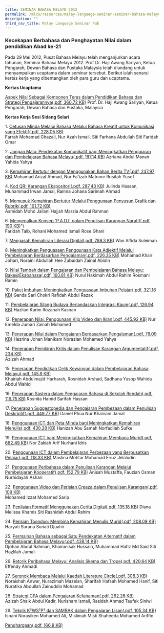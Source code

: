 ```yaml
---
title: SEMINAR BAHASA MELAYU 2012
permalink: /mlcs/resources/malay-language-seminar-seminar-bahasa-melayu-publications/seminar-bahasa-melayu-2012/
description: ""
third_nav_title: Malay Language Seminar Pub
---
```

### Kecekapan Berbahasa dan Penghayatan Nilai dalam pendidikan Abad ke-21

Pada 29 Mei 2012, Pusat Bahasa Melayu telah menganjurkan acara tahunan, Seminar Bahasa Melayu 2012. Prof Dr. Haji Awang Sariyan, Ketua Pengarah, Dewan Bahasa dan Pustaka Malaysia telah diundang untuk menyampaikan ucaptama dalam seminar tersebut. Berikut ialah senarai kertas kerja yang dibentangkan oleh para guru dan ucaptama.

**Kertas Ucaptama**

[Aspek Nilai Sebagai Komponen Teras dalam Pendidikan Bahasa dan Strategi Pengajarannya(.pdf, 360.72 KB)](/files/ucaptama-dr-hj-awang-sariyan-latest.pdf) Prof. Dr. Haji Awang Sariyan, Ketua Pengarah, Dewan Bahasa dan Pustaka, Malaysia  
  
**Kertas Kerja Sesi Sidang Selari**

1. [Cetusan Minda Melalui Bahasa Melalui Bahasa Kreatif untuk Komunikasi yang Efektif(.pdf, 228.05 KB)](/files/1-cetusan-minda-melalui-bahasa-kreatif-untuk-komunikasi-yang-efektif-siti-faridah-omar.pdf)  
Farrah Mohamad Ghazali, Nur Azah Ismail, Siti Farhana Abdullah Siti Faridah Omar  
  
2. [Jangan Malu: Pendekatan Komunikatif bagi Meningkatkan Pengajaran dan Pembelajaran Bahasa Melayu(.pdf, 187.14 KB)](/files/2-jangan-malu-pendekatan-komunikatif-bagi-meningkatkan-pengajaran-dan-pembelajaran-bahasa-melayu.pdf)
Azriana Abdul Manan Yahida Yahya  
  
3. [Kemahiran Bertutur dengan Menggunakan Bahan Berita TV(.pdf, 247.97 KB)](/files/3-kemahiran-bertutur-dengan-menggunakan-bahan-berita-tv-suria-rositah-yusof.pdf)
Mohamad Arizal Ahmad, Nur Fa'izah Matnoor Rositah Yusof  
  
4. [Kod QR: Karangan Ekspositori(.pdf, 287.43 KB)](/files/4-kod-qr-karangan-ekspositori-mohamed-irwan-jamal.pdf) 
Julinda Hassan, Muhammad Irwan Jamal, Ramna Johana Sarimah Ahmad  
  
5. [Memupuk Kemahiran Bertutur Melalui Penggunaan Penyusun Grafik dan Rubrik(.pdf, 161.72 KB)](/files/5-memupuk-kemahiran-bertutur-melalui-penggunaan-penyusun-grafik-dan-rubrik-hajjah-marzia-fuchunv.pdf)  
Asmidah Mohd Jailani Hajjah Marzia Abdul Rahman  
  
6. [Mengenalkan Konsep 'P.A.D.I' dalam Penulisan Karangan Naratif(.pdf, 190 KB)](/files/6-memperkenalkan-konsep-padi-dalam-penulisan-karangan-naratif-faridah-broadrick-sec.pdf)")  
Faridah Taib, Rohani Mohamed Ismail Rose Ghani  
  
7. [Mengasah Kemahiran Literasi Digital(.pdf, 789.3 KB)](/files/7-mengasah-kemahiran-literasi-digital.pdf)
Wan Alfida Suleiman  
  
8. [Meningkatkan Penguasaan Penggunaan Kata Adjektif Melalui Pembelajaran Berdasarkan Pengalaman(.pdf, 226.35 KB)](/files/8-meningkatkan-penguasaan-kata-adjektif-melalui-pembelajaran-berdasarkan-pengalaman-zubaidah.pdf) 
Mohamad Khair Johari, Noraini Abdullah Hee Zubaidah Zainal Abidin  
  
9. [Nilai Tambah dalam Pengajaran dan Pembelajaran Bahasa Melayu: Bake@Ekabahasa(.pdf, 160.81 KB)](/files/9-nilai-tambah-dalam-pengajaran-dan-pembelajaran-bahasa-melayu@bake-ekabahasa-nurul-hakimah.pdf) 
Nurul Hakimah Abdul Rahim Rosmani Ramin  
  
10. [Pakej Imbuhan: Meningkatkan Penguasaan Imbuhan Pelajar(.pdf, 321.16 KB)](/files/10-pakej-imbuhan-meningkatkan-penguasaan-imbuhan-pelajar-ganda-sari.pdf)
Ganda Sari Chokri Rafidah Abdul Razak  
  
11. [Pembelajaran Silang Budaya Berlandaskan Integrasi Kaum(.pdf, 126.94 KB)](/files/11-pembelajaran-silang-budaya-berlandaskan-kepada-integrasi-kaum-rozanah-kasnan.pdf) 
Hazlian Karim Rozanah Kasnan  
  
12. [Penerapan Nilai: Penggunaan Klip Video dan Iklan(.pdf, 445.92 KB)](/files/12-penerapan-nilai-penggunaan-klip-video-dan-iklan-emelda-jumari.pdf)
Nur Emelda Jumari Zainah Mohamed  
  
13. [Penerapan Nilai dalam Pengajaran Berdasarkan Pengalaman(.pdf, 76.09 KB)](/files/13-penerapan-nilai-dalam-pengajaran-berdasarkan-pengalaman-norazian-mohamed-yahya.pdf) 
Hezrina Johan Manikam Norazian Mohamed Yahya  
  
14. [Penerapan Pemikiran Kritis dalam Penulisan Karangan Argumentatif(.pdf, 234 KB)](/files/14-penerapan-pemikiran-kritis-dalam-penulisan-karangan-argumentatif-azizah.pdf)  
Azizah Ahmad  
  
15. [Penerapan Pendidikan Celik Kewangan dalam Pembelajaran Bahasa Melayu(.pdf, 145.9 KB)](/files/15-penerapan-pendidikan-celik-kewangan-dalam-pembelajaran-bahasa-melayu-rosnidar-arshad.pdf)  
Khairiah Abdulmajid Harharah, Rosnidah Arshad, Sadhana Yusop Wahida Abdul Wahid  
  
16. [Penerapan Sastera dalam Pengajaran Bahasa di Sekolah Rendah(.pdf, 116.75 KB)](/files/16-penerapan-sastera-dalam-pengajaran-bahasa-di-sekolah-rendah-rosnita-sarifah.pdf) 
Rosnita Hamid Sarifah Hassan  
  
17. [Penerapan Suggestopedia dan Pengajaran Pembezaan dalam Penulisan Deskriptif(.pdf, 449.77 KB)](/files/17-penerapan-suggestopedia-dan-pengajaran-pembezaan-dalam-penulisan-deskriptif-daniel-phua.pdf)
Daniel Phua Nur Khairiani Jamal  
  
18. [Penggunaan ICT dan Peta Minda bagi Meningkatkan Kemahiran Menulis(.pdf, 430.28 KB)](/files/18-penggunaan-ict-dan-peta-minda-bagi-meningkatkan-kemahiran-menulis-hanizah-abu-samah.pdf) 
Hanizah Abu Samah Norfadilah Sufke  
  
19. [Penggunaan ICT bagi Meningkatkan Kemahiran Membaca Murid(.pdf, 682.49 KB)](/files/19-penggunaan-ictbagi-meningkatkan-kemahiran-membaca-murid-pei-tong.pdf) 
Nor Zakiah Arif Nurhani Idris  
  
20. [Penggunaan ICT dalam Pembelajaran Perbezaan yang Berpusatkan Pelajar(.pdf, 118.33 KB)](/files/20-penggunaan-ict-dalam-pembelajaran-pembezaan-berpusatkan-pelajar-yang-berkesan-mohamed-firuz.pdf) 
Maslina Mohtar Mohamad Firuz Jelaludin  
  
21. [Penggunaan Peribahasa dalam Penulisan Karangan Melalui Pembelajaran Kooperatif(.pdf, 152.79 KB)](/files/21-penggunaan-peribahasa-di-dalam-penulisan-karangan-fauziah-osman-sekolah-rendah-greenwood.pdf) 
Anisah Mustaffa, Fauziah Osman Nurhidayah Ashari  
  
22. [Penggunaan Video dan Perisian Creaza dalam Penulisan Karangan(.pdf, 109 KB)](/files/22-penggunaan-videoict-perisian-creaza-dalam-penulisan-karangan-izzat.pdf)  
Mohamed Izzat Mohamed Sarip  
  
23. [Penilaian Formatif Menggunakan Cerita Digital(.pdf, 135.18 KB)](/files/23-penilaian-formatif-menggunakan-cerita-digital.pdf) 
Diana Melissa Khamis Siti Rashidah Abdul Rahim  
  
24. [Perisian Toondoo: Membina Kemahiran Menulis Murid(.pdf, 208.09 KB)](/files/24-perisian-toondoo.pdf)  
Haryati Surana Suriati Djuahir  
  
25. [Permainan Bahasa sebagai Satu Pendekatan Alternatif dalam Pembelajaran Bahasa Melayu(.pdf, 438.14 KB)](https://academyofsingaporeteachers.moe.edu.sg/docs/librariesprovider6/ml-poetry-sg50/seminar-bahasa-melayu-2012/kertas-kerja-sesi-sidang-selari/25-permainan-bahasa-sebagai-satu-pendekatan-alternatif.pdf?sfvrsn=4ff7d232_2 "Permainan Bahasa sebagai Satu Pendekatan Alternatif dalam Pembelajaran Bahasa Melayu")  
Djohan Abdul Rahman, Khairunisak Hussain, Muhammad Hafiz Md Said Siti Hazlilah Jumali  
  
26. [Retorik Peribahasa Melayu: Analisis Skema dan Trope(.pdf, 420.64 KB)](https://academyofsingaporeteachers.moe.edu.sg/docs/librariesprovider6/ml-poetry-sg50/seminar-bahasa-melayu-2012/kertas-kerja-sesi-sidang-selari/26-retorik-peribahasa-analisis-skema-dan-trope-effendy-bin-ahmadi.pdf?sfvrsn=d9c4ed6b_2 "Retorik Peribahasa Melayu: Analisis Skema dan Trope")  
Effendy Ahmadi  
  
27. [Seronok Membaca Melalui Kaedah Literature Circle(.pdf, 308.3 KB)](https://academyofsingaporeteachers.moe.edu.sg/docs/librariesprovider6/ml-poetry-sg50/seminar-bahasa-melayu-2012/kertas-kerja-sesi-sidang-selari/27-seronok-membaca-melalui-kaedah-literature-circle-sharifah-hafsah.pdf?sfvrsn=dc0ea0c4_2 "Seronok Membaca Melalui Kaedah Literature Circle")  
Noraishah Anwar, Nurazimah Mazelan, Sharifah Hafsah Mohamed Hanif, Siti Nuratika Abdullah Zainuddin Mohamad  
  
28. [Strategi CPA dalam Pengajaran Kefahaman(.pdf, 262.26 KB)](https://academyofsingaporeteachers.moe.edu.sg/docs/librariesprovider6/ml-poetry-sg50/seminar-bahasa-melayu-2012/kertas-kerja-sesi-sidang-selari/28-strategi-cpa-dalam-pengajaran-kefahaman-taufek-siniwi.pdf?sfvrsn=489db9f9_2 "Strategi CPA dalam Pengajaran Kefahaman")  
Azizah Shaik Abdul Kadir, Nurisham Ismail, Rasidah Ahmad Taufek Siniwi  
  
29. [Teknik K²WS²P² dan SAMBAK dalam Pengajaran Lisan(.pdf, 105.34 KB)](https://academyofsingaporeteachers.moe.edu.sg/docs/librariesprovider6/ml-poetry-sg50/seminar-bahasa-melayu-2012/kertas-kerja-sesi-sidang-selari/29-teknik-k2ws2p2-dan-sambak-dalam-pengajaran-lisan-isnani.pdf?sfvrsn=bd7f6d34_2 "Teknik K²WS²P² dan SAMBAK dalam Pengajaran Lisan")  
Isnani Norasiken Mohamed Ali, Mislimah Misti Shaheeda Mohamed Ariffin  
  
[Penghargaan(.pdf, 166.8 KB)](https://academyofsingaporeteachers.moe.edu.sg/docs/librariesprovider6/ml-poetry-sg50/seminar-bahasa-melayu-2012/penghargaan-ml-seminar-2012.pdf?sfvrsn=741cd3fb_0 "Penghargaan")